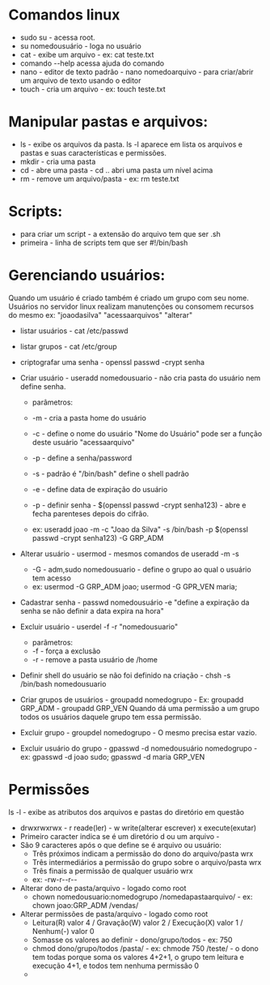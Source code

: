 

# Comandos linux

* sudo su - acessa root.
* su nomedousuário - loga no usuário
* cat - exibe um arquivo - ex: cat teste.txt
* comando --help acessa ajuda do comando
* nano - editor de texto padrão - nano nomedoarquivo - para criar/abrir um arquivo de texto usando o editor
* touch - cria um arquivo - ex: touch teste.txt

# Manipular pastas e arquivos: 

* ls - exibe os arquivos da pasta. ls -l aparece em lista os arquivos e pastas e suas características e permissões.
* mkdir - cria uma pasta
* cd - abre uma pasta - cd .. abri uma pasta um nível acima
* rm - remove um arquivo/pasta - ex: rm teste.txt

# Scripts:

* para criar um script - a extensão do arquivo tem que ser .sh
* primeira - linha de scripts tem que ser #!/bin/bash

# Gerenciando usuários:

Quando um usuário é criado também é criado um grupo com seu nome.
Usuários no servidor linux realizam manutenções ou consomem recursos do mesmo ex: "joaodasilva" "acessaarquivos" "alterar"

* listar usuários - cat /etc/passwd
* listar grupos - cat /etc/group
* criptografar uma senha - openssl passwd -crypt senha 
* Criar usuário - useradd nomedousuario - não cria pasta do usuário nem define senha.

	- parâmetros:
	- -m - cria a pasta home do usuário
	- -c - define o nome do usuário "Nome do Usuário" pode ser a função deste usuário "acessaarquivo"
	- -p - define a senha/password
	- -s - padrão é "/bin/bash" define o shell padrão
	- -e - define data de expiração do usuário
	- -p - definir senha - $(openssl passwd -crypt senha123) - abre e fecha parenteses depois do cifrão.
	
	- ex: useradd joao -m -c "Joao da Silva" -s /bin/bash -p $(openssl passwd -crypt senha123) -G GRP_ADM

* Alterar usuário - usermod - mesmos comandos de useradd -m -s
	
	- -G - adm,sudo nomedousuario - define o grupo ao qual o usuário tem acesso
	- ex: usermod -G GRP_ADM joao; usermod -G GPR_VEN maria;

* Cadastrar senha - passwd nomedousuário -e "define a expiração da senha se não definir a data expira na hora"

* Excluir usuário - userdel -f -r "nomedousuario"
	- parâmetros: 	
 	- -f - força a exclusão
	- -r - remove a pasta usuário de /home

* Definir shell do usuário se não foi definido na criação - chsh -s /bin/bash nomedousuario
* Criar grupos de usuários - groupadd nomedogrupo - Ex: groupadd GRP_ADM - groupadd GRP_VEN
	Quando dá uma permissão a um grupo todos os usuários daquele grupo tem essa permissão.
* Excluir grupo - groupdel nomedogrupo - O mesmo precisa estar vazio.
* Excluir usuário do grupo - gpasswd -d nomedousuário nomedogrupo - ex: gpasswd -d joao sudo; gpasswd -d maria GRP_VEN

# Permissões
ls -l - exibe as atributos dos arquivos e pastas do diretório em questão
* drwxrwxrwx - r reade(ler) - w write(alterar escrever) x execute(exutar)
* Primeiro caracter indica se é um diretório d ou um arquivo -
* São 9 caracteres após o que define se é arquivo ou usuário:
	- Três próximos indicam a permissão do dono do arquivo/pasta wrx
	- Três intermediários a permissão do grupo sobre o arquivo/pasta wrx
	- Três finais a permissão de qualquer usuário wrx
	- ex: -rw-r--r-- 
* Alterar dono de pasta/arquivo - logado como root
	- chown nomedousuario:nomedogrupo /nomedapastaarquivo/ - ex: chown joao:GRP_ADM /vendas/
* Alterar permissões de pasta/arquivo - logado como root
	- Leitura(R) valor 4 / Gravação(W) valor 2 / Execução(X) valor 1 / Nenhum(-) valor 0 
	- Somasse os valores ao definir - dono/grupo/todos - ex: 750
	- chmod dono/grupo/todos /pasta/ - ex: chmode 750 /teste/ - o dono tem todas porque soma os valores 4+2+1, o grupo tem leitura e execução 4+1, e todos tem nenhuma permissão 0
	- 
	 

